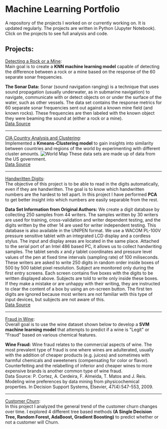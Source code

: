 # Machine Learning Portfolio

A repository of the projects I worked on or currently working on. It is updated regularly. The projects are written in Python (Jupyter Notebook). Click on the projects to see full analysis and code. 

## Projects:

[Detecting a Rock or a Mine](https://github.com/Kathi-Urban/new_project/blob/main/K-Nearest-Neighbors/KNN%20Project.ipynb):<br/>
Main goal is to create a **KNN machine learning model** capable of detecting the difference between a rock or a mine based on the response of the 60 separate sonar frequencies.

**The Sonar Data:**
Sonar (sound navigation ranging) is a technique that uses sound propagation (usually underwater, as in submarine navigation) to navigate, communicate with or detect objects on or under the surface of the water, such as other vessels. The data set contains the response metrics for 60 separate sonar frequencies sent out against a known mine field (and known rocks). These frequencies are then labeled with the known object they were beaming the sound at (either a rock or a mine).<br/>
[Data Source](https://archive.ics.uci.edu/ml/datasets/Connectionist+Bench+(Sonar,+Mines+vs.+Rocks))

---

[CIA Country Analysis and Clustering](https://github.com/Kathi-Urban/new_project/blob/main/Kmeans-Clustering/KMeans%20Clustering%20Project.ipynb):<br/>
Implemented a **Kmeans-Clustering model** to gain insights into similarity between countries and regions of the world by experimenting with different cluster amounts.
![World Map](https://github.com/Kathi-Urban/new_project/blob/867a9a5d7ae117b1f8f9a6735c1f5a18eb2290d3/Kmeans-Clustering/World%20Map.png)
These data sets are made up of data from the US government.<br/>
[Data Source](https://www.cia.gov/library/publications/the-world-factbook/docs/faqs.html)

---

[Handwritten Digits](https://github.com/Kathi-Urban/new_project/blob/main/Principal%20Component%20Analysis/Principal%20Component%20Analysis%20Project.ipynb):<br/>
The objective of this project is to be able to read in the digits automatically, even if they are handwritten. The goal is to know which handwritten numbers are the hardest to tell apart. In this project I have performed **PCA** to get better insight into which numbers are easily separable from the rest.

**Data Set Information from Original Authors:**
We create a digit database by collecting 250 samples from 44 writers. The samples written by 30 writers are used for training, cross-validation and writer dependent testing, and the digits written by the other 14 are used for writer independent testing. This database is also available in the UNIPEN format.
We use a WACOM PL-100V pressure sensitive tablet with an integrated LCD display and a cordless stylus. The input and display areas are located in the same place. Attached to the serial port of an Intel 486 based PC, it allows us to collect handwriting samples. The tablet sends  𝑥  and  𝑦  tablet coordinates and pressure level values of the pen at fixed time intervals (sampling rate) of 100 miliseconds.
These writers are asked to write 250 digits in random order inside boxes of 500 by 500 tablet pixel resolution. Subject are monitored only during the first entry screens. Each screen contains five boxes with the digits to be written displayed above. Subjects are told to write only inside these boxes. If they make a mistake or are unhappy with their writing, they are instructed to clear the content of a box by using an on-screen button. The first ten digits are ignored because most writers are not familiar with this type of input devices, but subjects are not aware of this.<br/>
[Data Source](https://archive.ics.uci.edu/ml/datasets/Pen-Based+Recognition+of+Handwritten+Digits)

---

[Fraud in Wine](https://github.com/Kathi-Urban/new_project/blob/main/Support-Vector-Machines/Support-Vector-Machines%20Project.ipynb):<br/>
Overall goal is to use the wine dataset shown below to develop a **SVM machine learning model** that attempts to predict if a wine is "Legit" or "Fraud" based on various chemical features.

**Wine Fraud:**
Wine fraud relates to the commercial aspects of wine. The most prevalent type of fraud is one where wines are adulterated, usually with the addition of cheaper products (e.g. juices) and sometimes with harmful chemicals and sweeteners (compensating for color or flavor).
Counterfeiting and the relabelling of inferior and cheaper wines to more expensive brands is another common type of wine fraud.<br/>
Data Source: P. Cortez, A. Cerdeira, F. Almeida, T. Matos and J. Reis. Modeling wine preferences by data mining from physicochemical properties. In Decision Support Systems, Elsevier, 47(4):547-553, 2009.

---

[Customer Churn](https://github.com/Kathi-Urban/new_project/blob/main/Tree%20Methods/Tree%20Methods%20Project%20-%20Supervised%20Learning.ipynb):<br/>
In this project I analyzed the general trend of the customer churn changes over time. I explored 4 different tree based methods **(A Single Decision Tree, Random Forest, AdaBoost, Gradient Boosting)** to predict whether or not a customer will Churn.
